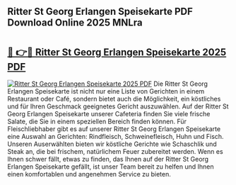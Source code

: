 ## Ritter St Georg Erlangen Speisekarte PDF Download Online 2025 MNLra

# <h2><a href="http://gc6n50.nevu.top/?p=Ritter+St+Georg+Erlangen+Speisekarte">🔗 👉🔴 Ritter St Georg Erlangen Speisekarte 2025 PDF</a></h2>

[![Ritter St Georg Erlangen Speisekarte 2025 PDF](https://i.imgur.com/dBaPXMq.png)](http://gc6n50.nevu.top/?p=Ritter+St+Georg+Erlangen+Speisekarte)
Die Ritter St Georg Erlangen Speisekarte ist nicht nur eine Liste von Gerichten in einem Restaurant oder Café, sondern bietet auch die Möglichkeit, ein köstliches und für Ihren Geschmack geeignetes Gericht auszuwählen. Auf der Ritter St Georg Erlangen Speisekarte unserer Cafeteria finden Sie viele frische Salate, die Sie in einem speziellen Bereich finden können. Für Fleischliebhaber gibt es auf unserer Ritter St Georg Erlangen Speisekarte eine Auswahl an Gerichten: Rindfleisch, Schweinefleisch, Huhn und Fisch. Unseren Auserwählten bieten wir köstliche Gerichte wie Schaschlik und Steak an, die bei frischem, natürlichem Feuer zubereitet werden. Wenn es Ihnen schwer fällt, etwas zu finden, das Ihnen auf der Ritter St Georg Erlangen Speisekarte gefällt, ist unser Team bereit zu helfen und Ihnen einen komfortablen und angenehmen Service zu bieten.
